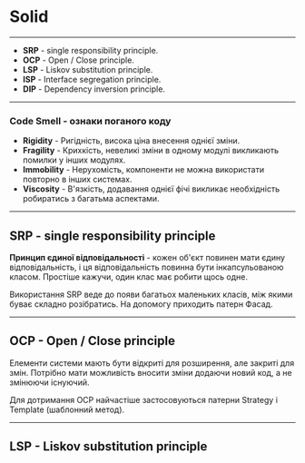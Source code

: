 # Solid
---
* **SRP** - single responsibility principle.
* **OCP** - Open / Close principle.
* **LSP** - Liskov substitution principle.
* **ISP** - Interface segregation principle.
* **DIP** - Dependency inversion principle.

---
### Code Smell - ознаки поганого коду

* **Rigidity** - Ригідність, висока ціна внесення однієї зміни.
* **Fragility** - Крихкість, невеликі зміни в одному модулі викликають помилки у інших модулях.
* **Immobility** - Нерухомість, компоненти не можна використати повторно в інших системах.
* **Viscosity** - В'язкість, додавання однієї фічі викликає необхідність робиратись з багатьма аспектами.

---
## SRP - single responsibility principle
**Принцип єдиної відповідальності** - кожен об'єкт повинен мати єдину відповідальність, і ця відповідальність повинна бути інкапсульованою класом. Простіше кажучи, один клас має робити щось одне. 

Використання SRP веде до появи багатьох маленьких класів, між якими буває складно розібратись. На допомогу приходить патерн Фасад.

---
## OCP - Open / Close principle
Елементи системи мають бути відкриті для розширення, але закриті для змін. Потрібно мати можливість вносити зміни додаючи новий код, а не змінюючи існуючий.

Для дотримання OCP найчастіше застосовуються патерни Strategy і Template (шаблонний метод).

---
## LSP - Liskov substitution principle